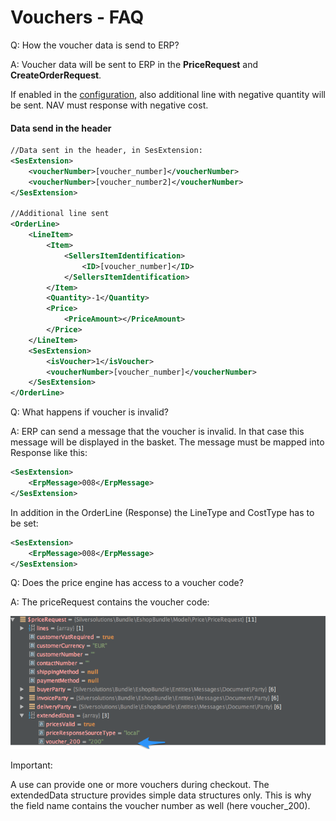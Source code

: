 # Vouchers - FAQ

Q: How the voucher data is send to ERP?

A: Voucher data will be sent to ERP in the **PriceRequest** and **CreateOrderRequest**.

If enabled in the [configuration](vouchers_api.md), also additional line with negative quantity will be sent. NAV must response with negative cost.

#### Data send in the header

``` xml
//Data sent in the header, in SesExtension:
<SesExtension>
    <voucherNumber>[voucher_number]</voucherNumber> 
    <voucherNumber>[voucher_number2]</voucherNumber>  
</SesExtension>

//Additional line sent
<OrderLine>    
    <LineItem>
        <Item>
            <SellersItemIdentification>
                <ID>[voucher_number]</ID>
            </SellersItemIdentification>
        </Item>
        <Quantity>-1</Quantity>
        <Price>
            <PriceAmount></PriceAmount>
        </Price>
    </LineItem>
    <SesExtension>
        <isVoucher>1</isVoucher>
        <voucherNumber>[voucher_number]</voucherNumber>        
    </SesExtension>
</OrderLine>
```

Q: What happens if voucher is invalid?

A: ERP can send a message that the voucher is invalid. In that case this message will be displayed in the basket. The message must be mapped into Response like this:

``` xml
<SesExtension>
    <ErpMessage>008</ErpMessage>
</SesExtension>
```

In addition in the OrderLine (Response) the LineType and CostType has to be set:

``` xml
<SesExtension>
    <ErpMessage>008</ErpMessage>
</SesExtension>
```

Q: Does the price engine has access to a voucher code?

A: The priceRequest contains the voucher code:

![](../img/vouchers_faq.png)

Important:

A use can provide one or more vouchers during checkout. The extendedData structure provides simple data structures only. This is why the field name contains the voucher number as well (here voucher\_200).
